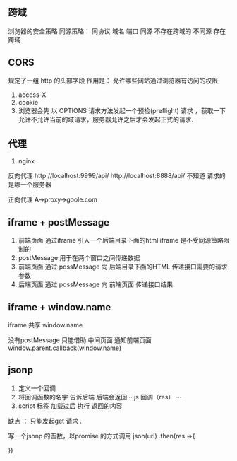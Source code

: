 ## 跨域
浏览器的安全策略
  同源策略：
  同协议 域名 端口 同源 不存在跨域的
  不同源  存在跨域
## CORS
  规定了一组 http 的头部字段 作用是：
  允许哪些网站通过浏览器有访问的权限 
1. access-X
2. cookie
3. 浏览器会先 以 OPTIONS 请求方法发起一个预检(preflight) 请求 ，获取一下允许不允许当前的域请求，服务器允许之后才会发起正式的请求.


## 代理
1. nginx


反向代理
http://localhost:9999/api/
http://localhost:8888/api/
不知道 请求的是哪一个服务器

正向代理
A->proxy->goole.com

## iframe + postMessage
1. 前端页面 通过iframe 引入一个后端目录下面的html 
  iframe 是不受同源策略限制的
2. postMessage 用于在两个窗口之间传递数据
3. 前端页面 通过 possMessage 向 后端目录下面的HTML 传递接口需要的请求参数
4. 后端页面 通过 possMessage 向 前端页面 传递接口结果

## iframe + window.name 
iframe 共享 window.name 

没有postMessage 只能借助 中间页面 通知前端页面
window.parent.callback(window.name)

## jsonp 
1. 定义一个回调
2. 将回调函数的名字 告诉后端 后端会返回
    ···js
      回调（res）
      ···
3. script 标签  加载过后 执行 返回的内容 

缺点 ： 只能发起get 请求 .

写一个jsonp 的函数，以promise 的方式调用 
json(url)
.then(res =>{

})